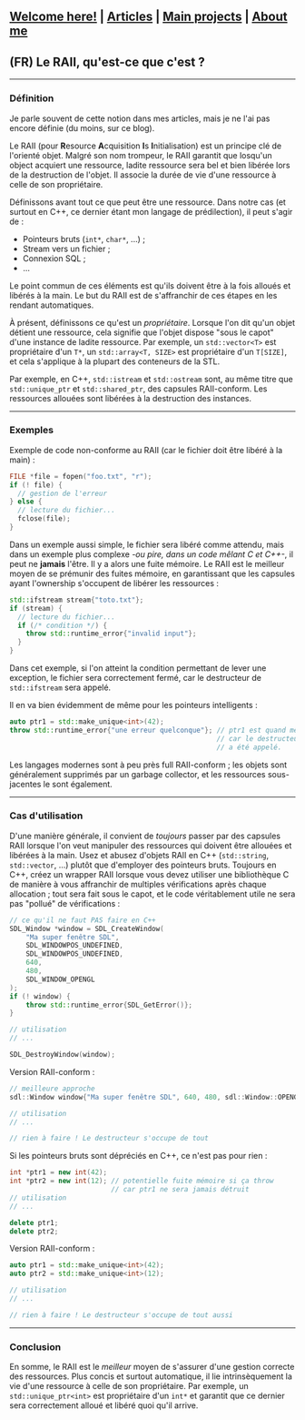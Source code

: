 ## [Welcome here!](https://vpenando.github.io) | [Articles](https://vpenando.github.io/articles.html) | [Main projects](https://vpenando.github.io/projects.html) | [About me](https://vpenando.github.io/about.html)

## (FR) Le RAII, qu'est-ce que c'est ?

---

### Définition

Je parle souvent de cette notion dans mes articles, mais je ne l'ai pas encore définie (du moins, sur ce blog).

Le RAII (pour **R**esource **A**cquisition **I**s **I**nitialisation) est un principe clé de l'orienté objet. Malgré son nom trompeur, le RAII garantit que losqu'un object acquiert une ressource, ladite ressource sera bel et bien libérée lors de la destruction de l'objet. Il associe la durée de vie d'une ressource à celle de son propriétaire.

Définissons avant tout ce que peut être une ressource. Dans notre cas (et surtout en C++, ce dernier étant mon langage de prédilection), il peut s'agir de :
* Pointeurs bruts (`int*`, `char*`, ...) ;
* Stream vers un fichier ;
* Connexion SQL ;
* ...

Le point commun de ces éléments est qu'ils doivent être à la fois alloués et libérés à la main. Le but du RAII est de s'affranchir de ces étapes en les rendant automatiques.

À présent, définissons ce qu'est un *propriétaire*. Lorsque l'on dit qu'un objet détient une ressource, cela signifie que l'objet dispose "sous le capot" d'une instance de ladite ressource. Par exemple, un `std::vector<T>` est propriétaire d'un `T*`, un `std::array<T, SIZE>` est propriétaire d'un `T[SIZE]`, et cela s'applique à la plupart des conteneurs de la STL.

Par exemple, en C++, `std::istream` et `std::ostream` sont, au même titre que `std::unique_ptr` et `std::shared_ptr`, des capsules RAII-conform. Les ressources allouées sont libérées à la destruction des instances.

---

### Exemples
Exemple de code non-conforme au RAII (car le fichier doit être libéré à la main) :
```c
FILE *file = fopen("foo.txt", "r");
if (! file) {
  // gestion de l'erreur
} else {
  // lecture du fichier...
  fclose(file);
}
```
Dans un exemple aussi simple, le fichier sera libéré comme attendu, mais dans un exemple plus complexe *-ou pire, dans un code mêlant C et C++-*, il peut ne **jamais** l'être. Il y a alors une fuite mémoire. Le RAII est le meilleur moyen de se prémunir des fuites mémoire, en garantissant que les capsules ayant l'ownership s'occupent de libérer les ressources :
```cpp
std::ifstream stream{"toto.txt"};
if (stream) {
  // lecture du fichier...
  if (/* condition */) {
    throw std::runtime_error{"invalid input"};
  }
}
```
Dans cet exemple, si l'on atteint la condition permettant de lever une exception, le fichier sera correctement fermé, car le destructeur de `std::ifstream` sera appelé.

Il en va bien évidemment de même pour les pointeurs intelligents :
```cpp
auto ptr1 = std::make_unique<int>(42);
throw std::runtime_error{"une erreur quelconque"}; // ptr1 est quand même libéré
                                                   // car le destructeur de std::unique_ptr<int>
                                                   // a été appelé.
```

Les langages modernes sont à peu près full RAII-conform ; les objets sont généralement supprimés par un garbage collector, et les ressources sous-jacentes le sont également.

---

### Cas d'utilisation

D'une manière générale, il convient de *toujours* passer par des capsules RAII lorsque l'on veut manipuler des ressources qui doivent être allouées et libérées à la main. Usez et abusez d'objets RAII en C++ (`std::string`, `std::vector`, ...) plutôt que d'employer des pointeurs bruts. Toujours en C++, créez un wrapper RAII lorsque vous devez utiliser une bibliothèque C de manière à vous affranchir de multiples vérifications après chaque allocation ; tout sera fait sous le capot, et le code véritablement utile ne sera pas "pollué" de vérifications :
```cpp
// ce qu'il ne faut PAS faire en C++
SDL_Window *window = SDL_CreateWindow(
    "Ma super fenêtre SDL",
    SDL_WINDOWPOS_UNDEFINED,
    SDL_WINDOWPOS_UNDEFINED,
    640,
    480,
    SDL_WINDOW_OPENGL
);
if (! window) {
    throw std::runtime_error{SDL_GetError()};
}

// utilisation
// ...

SDL_DestroyWindow(window);
```
Version RAII-conform :
```cpp
// meilleure approche
sdl::Window window{"Ma super fenêtre SDL", 640, 480, sdl::Window::OPENGL};

// utilisation
// ...

// rien à faire ! Le destructeur s'occupe de tout
```

Si les pointeurs bruts sont dépréciés en C++, ce n'est pas pour rien :
```cpp
int *ptr1 = new int(42);
int *ptr2 = new int(12); // potentielle fuite mémoire si ça throw
                         // car ptr1 ne sera jamais détruit
// utilisation
// ...

delete ptr1;
delete ptr2;
```
Version RAII-conform :
```cpp
auto ptr1 = std::make_unique<int>(42);
auto ptr2 = std::make_unique<int>(12);

// utilisation
// ...

// rien à faire ! Le destructeur s'occupe de tout aussi
```

---

### Conclusion

En somme, le RAII est le *meilleur* moyen de s'assurer d'une gestion correcte des ressources. Plus concis et surtout automatique, il lie intrinsèquement la vie d'une ressource à celle de son propriétaire. Par exemple, un `std::unique_ptr<int>` est propriétaire d'un `int*` et garantit que ce dernier sera correctement alloué et libéré quoi qu'il arrive.

